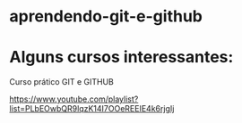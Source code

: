 # aprendendo-git-e-github

# Alguns cursos interessantes:

Curso prático GIT e GITHUB

https://www.youtube.com/playlist?list=PLbEOwbQR9lqzK14I7OOeREEIE4k6rjgIj 
